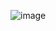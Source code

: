 ![image](https://user-images.githubusercontent.com/82279522/144744958-86a8bbe7-8c55-4472-8988-c553dcaedebe.png)
